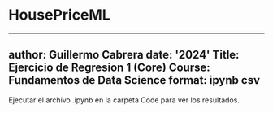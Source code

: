 # HousePriceML

---
author: Guillermo Cabrera
date: '2024'
Title: Ejercicio de Regresion 1 (Core)
Course: Fundamentos de Data Science
format:
    ipynb
    csv
---

Ejecutar el archivo .ipynb en la carpeta Code para ver los resultados.
